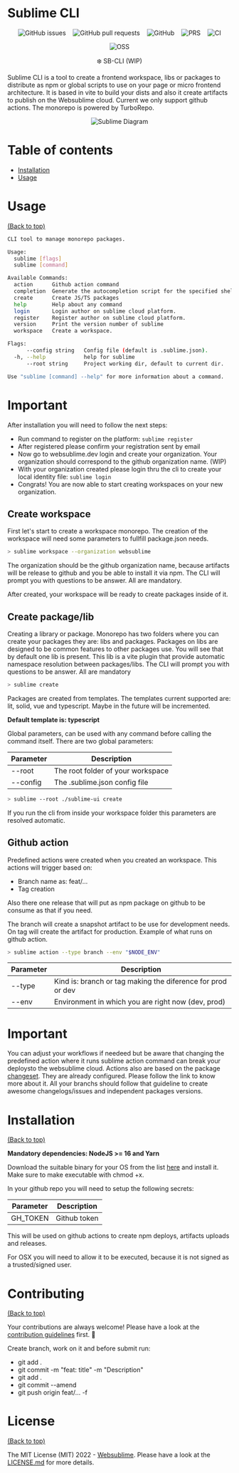 # Sublime CLI

<p align="center">
  <img style="display: inline; margin: 0 6px" alt="GitHub issues" src="https://img.shields.io/github/issues/websublime/sublime-cli?style=flat-square">
  <img style="display: inline; margin: 0 6px" alt="GitHub pull requests" src="https://img.shields.io/github/issues-pr/websublime/sublime-cli?style=flat-square">
  <img style="display: inline; margin: 0 6px" alt="GitHub" src="https://img.shields.io/github/license/websublime/sublime-cli?style=flat-square">
  <img style="display: inline; margin: 0 6px" alt="PRS" src="https://img.shields.io/badge/PRs-welcome-brightgreen.svg?style=flat-square">
  <img style="display: inline; margin: 0 6px" alt="CI" src="https://github.com/websublime/sublime-cli/actions/workflows/release.yml/badge.svg?branch=main">
</p>

<p align="center">
  <img style="display: inline; margin: 0 6px" alt="OSS" src="https://forthebadge.com/images/badges/open-source.svg">
</p>

<p align="center">❄️ SB-CLI (WIP)</p>

Sublime CLI is a tool to create a frontend workspace, libs or packages to distribute as npm or global scripts to use on your page or micro frontend architecture. It is based in vite to build your dists and also it create artifacts to publish on the Websublime cloud. Current we only support github actions. The monorepo is powered by TurboRepo.

<p align="center">
  <img style="display: inline; margin: 0 6px" alt="Sublime Diagram" src="https://user-images.githubusercontent.com/495720/181646023-0828bee5-0ed9-4938-b558-b3b6f723d135.jpeg">
</p>

# Table of contents

- [Installation](#installation)
- [Usage](#usage)

# Usage

[(Back to top)](#table-of-contents)

```bash
CLI tool to manage monorepo packages.

Usage:
  sublime [flags]
  sublime [command]

Available Commands:
  action      Github action command
  completion  Generate the autocompletion script for the specified shell
  create      Create JS/TS packages
  help        Help about any command
  login       Login author on sublime cloud platform.
  register    Register author on sublime cloud platform.
  version     Print the version number of sublime
  workspace   Create a workspace.

Flags:
      --config string   Config file (default is .sublime.json).
  -h, --help            help for sublime
      --root string     Project working dir, default to current dir.

Use "sublime [command] --help" for more information about a command.
```

# Important

After installation you will need to follow the next steps:

- Run command to register on the platform: ```sublime register```
- After registered please confirm your registration sent by email
- Now go to websublime.dev login and create your organization. Your organization should correspond to the github organization name. (WIP)
- With your organization created please login thru the cli to create your local identity file: ```sublime login```
- Congrats! You are now able to start creating workspaces on your new organization.

## Create workspace

First let's start to create a workspace monorepo. The creation of the workspace will need some parameters to fullfill package.json needs.

```bash
> sublime workspace --organization websublime
```

The organization should be the github organization name, because artifacts will be release to github and you be able to install it via npm.
The CLI will prompt you with questions to be answer. All are mandatory.

After created, your workspace will be ready to create packages inside of it.

## Create package/lib

Creating a library or package. Monorepo has two folders where you can create your packages they are: libs and packages. Packages on libs are designed to be common features to other packages use. You will see that by default one lib is present. This lib is a vite plugin that provide automatic namespace resolution between packages/libs. The CLI will prompt you with questions to be answer. All are mandatory

```bash
> sublime create
```

Packages are created from templates. The templates current supported are: lit, solid, vue and typescript. Maybe in the future will be incremented.

**Default template is: typescript**

Global parameters, can be used with any command before calling the command itself. There are two global parameters:

| Parameter | Description |
|---|---|
| --root | The root folder of your workspace |
| --config | The .sublime.json config file |

```bash
> sublime --root ./sublime-ui create
```

If you run the cli from inside your workspace folder this parameters are resolved automatic.

## Github action

Predefined actions were created when you created an workspace. This actions will trigger based on:
- Branch name as: feat/...
- Tag creation

Also there one release that will put as npm package on github to be consume as that if you need.

The branch will create a snapshot artifact to be use for development needs. On tag will create the artifact for production.
Example of what runs on github action.

```bash
> sublime action --type branch --env "$NODE_ENV"
```

| Parameter | Description |
|---|---|
| --type | Kind is: branch or tag making the diference for prod or dev |
| --env | Environment in which you are right now (dev, prod) |

# Important

You can adjust your workflows if needeed but be aware that changing the predefined action where it runs sublime action command can break your deploysto the websublime cloud.
Actions also are based on the package [changeset](https://github.com/changesets/changesets). They are already configured. Please follow the link to know more about it. All your branchs should follow that guideline to create awesome changelogs/issues and independent packages versions.

# Installation

[(Back to top)](#table-of-contents)

**Mandatory dependencies: NodeJS >= 16 and Yarn**

Download the suitable binary for your OS from the list [here](https://github.com/websublime/sublime-cli/releases) and install it. Make sure to make executable with chmod +x.

In your github repo you will need to setup the following secrets:

| Parameter | Description |
|---|---|
| GH_TOKEN | Github token |

This will be used on github actions to create npm deploys, artifacts uploads and releases.

For OSX you will need to allow it to be executed, because it is not signed as a trusted/signed user.

# Contributing

[(Back to top)](#table-of-contents)

Your contributions are always welcome! Please have a look at the [contribution guidelines](CONTRIBUTING.md) first. :tada:

Create branch, work on it and before submit run:
  - git add .
  - git commit -m "feat: title" -m "Description"
  - git add .
  - git commit --amend
  - git push origin feat/... -f

# License

[(Back to top)](#table-of-contents)


The MIT License (MIT) 2022 - [Websublime](https://github.com/websublime/). Please have a look at the [LICENSE.md](LICENSE.md) for more details.
